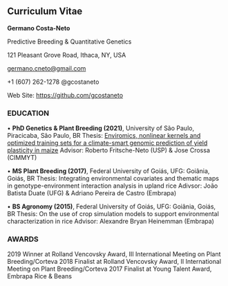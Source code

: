 ## **Curriculum Vitae**

**Germano Costa-Neto**

Predictive Breeding & Quantitative Genetics

121 Pleasant Grove Road, Ithaca, NY, USA

germano.cneto@gmail.com

+1 (607) 262-1278 @gcostaneto

Web Site: https://github.com/gcostaneto


### **EDUCATION**

• **PhD Genetics & Plant Breeding (2021)**, University of São Paulo, Piracicaba, São Paulo, BR
Thesis: [Enviromics, nonlinear kernels and optimized training sets for a climate-smart genomic prediction of yield plasticity in maize](https://github.com/gcostaneto/gcostaneto/blob/main/thesis.md)
Advisor: Roberto Fritsche-Neto (USP) & Jose Crossa (CIMMYT)

• **MS Plant Breeding (2017)**, Federal University of Goiás, UFG: Goiânia, Goiás, BR
Thesis: Integrating environmental covariates and thematic maps in genotype-environment interaction analysis in upland rice
Adivsor: João Batista Duate (UFG) & Adriano Pereira de Castro (Embrapa)

• **BS Agronomy (2015)**, Federal University of Goiás, UFG: Goiânia, Goiás, BR
Thesis: On the use of crop simulation models to support environmental characterization in rice
Advisor: Alexandre Bryan Heinemman (Embrapa)


### **AWARDS**

2019 Winner at Rolland Vencovsky Award, III International Meeting on Plant Breeding/Corteva
2018 Finalist at Rolland Vencovsky Award, II International Meeting on Plant Breeding/Corteva
2017 Finalist at Young Talent Award, Embrapa Rice & Beans
